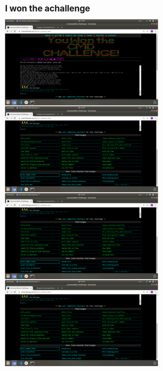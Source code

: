 # I won the achallenge

![GitHub Logo](won)
![GitHub Logo](0-first_9_tasks)
![GitHub Logo](1-next_9_tasks)
![GitHub Logo](2-last_9_tasks)
